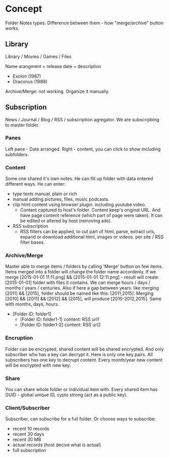 # Concept

Folder Notes types. Difference between them - how "merge/archive" button works.


## Library

Library / Movies / Games / Files

Name arangment + release date + description

* Exolon (1987)
* Draconus (1988)

Archive/Merge: not working. Organize it manually.


## Subscription

News / Journal / Blog / RSS / subscription agregator. We are subscripbing to master folder.

### Panes

Left pane - Date arranged. Right - content, you can click to show including subfolders.

### Content

Some one shared it's own notes. He can fill up folder with data entered different ways.
He can enter:

* type texts manual, plain or rich
* manual adding pictures, files, music podcasts.
* clip html content using browser plugin. including youtube video.
  * Content captured to host's folder. Content keep's original URL. And have page content reference (which part of page were taken). It can be edited or altered by host (removing ads).
* RSS subscription
  * RSS filters can be applied, to cut part of html, parse, extract urls, expand or download additional html, images or videos. per site / RSS filter bases.


### Archive/Merge

Master able to merge items / folders by calling 'Merge' button on few items. Items merged into a folder will change the folder name accordenly. If we merge [2015-01-01 11:11.png] && [2015-01-01 12:11.png] - result will create [2015-01-01] folder with files it contains. We can merge hours / days / months / years / centuries. Also if here a gap between years. like merging [2011] && [2015], folder should be named like this: [2011,2015]. Merging [2010] && [2011] && [2012] && [2015], will produce [2010-2012,2015]. Same with months, days, hours.

* [Folder ID: folder1]
  * [Folder ID: folder1-1]
content: RSS url1
  * [Folder ID: folder1-2]
content: RSS url2

### Encruption

Folder can be encrypted, shared content will be shared encrypted. And only subscriber who has a key can decrypt it. Here is only one key pairs. All subscribers has one key to decrupt content. Every month/year new content will be encrypted with new key.

### Share

You can share whole folder or individual item with. Every shared item has GUID - global unique ID, cypto strong (act as a public key).

### Client/Subscriber

Subscriber, can subscribe for a full folder. Or choose ways to subscribe:

* recent 10 records
* recent 30 days
* recent 30 MB
* actual records (host decive what is actual)
* full subscription
